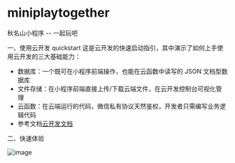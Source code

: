 # miniplaytogether
秋名山小程序 -- 一起玩吧

一、使用云开发 quickstart
这是云开发的快速启动指引，其中演示了如何上手使用云开发的三大基础能力：
- 数据库：一个既可在小程序前端操作，也能在云函数中读写的 JSON 文档型数据库
- 文件存储：在小程序前端直接上传/下载云端文件，在云开发控制台可视化管理
- 云函数：在云端运行的代码，微信私有协议天然鉴权，开发者只需编写业务逻辑代码
- 参考文档[云开发文档](https://developers.weixin.qq.com/miniprogram/dev/wxcloud/basis/getting-started.html)

二、快速体验

![image](![image](http://github.com/gocpplua/miniplaytogether/raw/master/设计原型/二维码.jpg))


